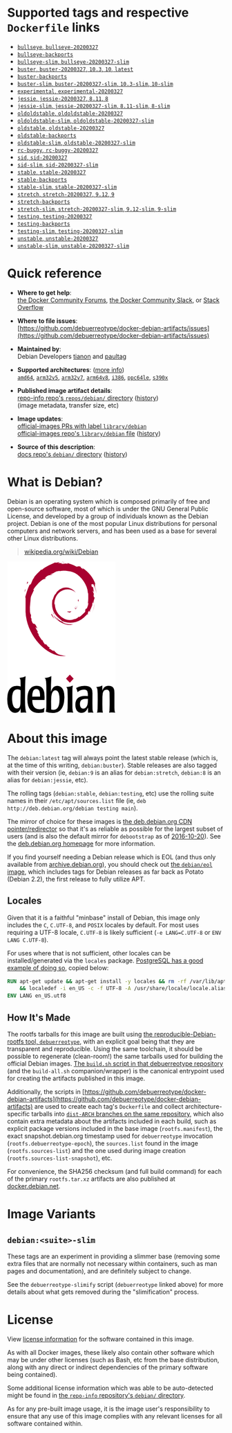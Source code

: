 <!--

********************************************************************************

WARNING:

    DO NOT EDIT "debian/README.md"

    IT IS AUTO-GENERATED

    (from the other files in "debian/" combined with a set of templates)

********************************************************************************

-->

# Supported tags and respective `Dockerfile` links

-	[`bullseye`, `bullseye-20200327`](https://github.com/debuerreotype/docker-debian-artifacts/blob/c7d149fa1214588199f3f0b8c30851b9cea47c6b/bullseye/Dockerfile)
-	[`bullseye-backports`](https://github.com/debuerreotype/docker-debian-artifacts/blob/c7d149fa1214588199f3f0b8c30851b9cea47c6b/bullseye/backports/Dockerfile)
-	[`bullseye-slim`, `bullseye-20200327-slim`](https://github.com/debuerreotype/docker-debian-artifacts/blob/c7d149fa1214588199f3f0b8c30851b9cea47c6b/bullseye/slim/Dockerfile)
-	[`buster`, `buster-20200327`, `10.3`, `10`, `latest`](https://github.com/debuerreotype/docker-debian-artifacts/blob/c7d149fa1214588199f3f0b8c30851b9cea47c6b/buster/Dockerfile)
-	[`buster-backports`](https://github.com/debuerreotype/docker-debian-artifacts/blob/c7d149fa1214588199f3f0b8c30851b9cea47c6b/buster/backports/Dockerfile)
-	[`buster-slim`, `buster-20200327-slim`, `10.3-slim`, `10-slim`](https://github.com/debuerreotype/docker-debian-artifacts/blob/c7d149fa1214588199f3f0b8c30851b9cea47c6b/buster/slim/Dockerfile)
-	[`experimental`, `experimental-20200327`](https://github.com/debuerreotype/docker-debian-artifacts/blob/c7d149fa1214588199f3f0b8c30851b9cea47c6b/experimental/Dockerfile)
-	[`jessie`, `jessie-20200327`, `8.11`, `8`](https://github.com/debuerreotype/docker-debian-artifacts/blob/c7d149fa1214588199f3f0b8c30851b9cea47c6b/jessie/Dockerfile)
-	[`jessie-slim`, `jessie-20200327-slim`, `8.11-slim`, `8-slim`](https://github.com/debuerreotype/docker-debian-artifacts/blob/c7d149fa1214588199f3f0b8c30851b9cea47c6b/jessie/slim/Dockerfile)
-	[`oldoldstable`, `oldoldstable-20200327`](https://github.com/debuerreotype/docker-debian-artifacts/blob/c7d149fa1214588199f3f0b8c30851b9cea47c6b/oldoldstable/Dockerfile)
-	[`oldoldstable-slim`, `oldoldstable-20200327-slim`](https://github.com/debuerreotype/docker-debian-artifacts/blob/c7d149fa1214588199f3f0b8c30851b9cea47c6b/oldoldstable/slim/Dockerfile)
-	[`oldstable`, `oldstable-20200327`](https://github.com/debuerreotype/docker-debian-artifacts/blob/c7d149fa1214588199f3f0b8c30851b9cea47c6b/oldstable/Dockerfile)
-	[`oldstable-backports`](https://github.com/debuerreotype/docker-debian-artifacts/blob/c7d149fa1214588199f3f0b8c30851b9cea47c6b/oldstable/backports/Dockerfile)
-	[`oldstable-slim`, `oldstable-20200327-slim`](https://github.com/debuerreotype/docker-debian-artifacts/blob/c7d149fa1214588199f3f0b8c30851b9cea47c6b/oldstable/slim/Dockerfile)
-	[`rc-buggy`, `rc-buggy-20200327`](https://github.com/debuerreotype/docker-debian-artifacts/blob/c7d149fa1214588199f3f0b8c30851b9cea47c6b/rc-buggy/Dockerfile)
-	[`sid`, `sid-20200327`](https://github.com/debuerreotype/docker-debian-artifacts/blob/c7d149fa1214588199f3f0b8c30851b9cea47c6b/sid/Dockerfile)
-	[`sid-slim`, `sid-20200327-slim`](https://github.com/debuerreotype/docker-debian-artifacts/blob/c7d149fa1214588199f3f0b8c30851b9cea47c6b/sid/slim/Dockerfile)
-	[`stable`, `stable-20200327`](https://github.com/debuerreotype/docker-debian-artifacts/blob/c7d149fa1214588199f3f0b8c30851b9cea47c6b/stable/Dockerfile)
-	[`stable-backports`](https://github.com/debuerreotype/docker-debian-artifacts/blob/c7d149fa1214588199f3f0b8c30851b9cea47c6b/stable/backports/Dockerfile)
-	[`stable-slim`, `stable-20200327-slim`](https://github.com/debuerreotype/docker-debian-artifacts/blob/c7d149fa1214588199f3f0b8c30851b9cea47c6b/stable/slim/Dockerfile)
-	[`stretch`, `stretch-20200327`, `9.12`, `9`](https://github.com/debuerreotype/docker-debian-artifacts/blob/c7d149fa1214588199f3f0b8c30851b9cea47c6b/stretch/Dockerfile)
-	[`stretch-backports`](https://github.com/debuerreotype/docker-debian-artifacts/blob/c7d149fa1214588199f3f0b8c30851b9cea47c6b/stretch/backports/Dockerfile)
-	[`stretch-slim`, `stretch-20200327-slim`, `9.12-slim`, `9-slim`](https://github.com/debuerreotype/docker-debian-artifacts/blob/c7d149fa1214588199f3f0b8c30851b9cea47c6b/stretch/slim/Dockerfile)
-	[`testing`, `testing-20200327`](https://github.com/debuerreotype/docker-debian-artifacts/blob/c7d149fa1214588199f3f0b8c30851b9cea47c6b/testing/Dockerfile)
-	[`testing-backports`](https://github.com/debuerreotype/docker-debian-artifacts/blob/c7d149fa1214588199f3f0b8c30851b9cea47c6b/testing/backports/Dockerfile)
-	[`testing-slim`, `testing-20200327-slim`](https://github.com/debuerreotype/docker-debian-artifacts/blob/c7d149fa1214588199f3f0b8c30851b9cea47c6b/testing/slim/Dockerfile)
-	[`unstable`, `unstable-20200327`](https://github.com/debuerreotype/docker-debian-artifacts/blob/c7d149fa1214588199f3f0b8c30851b9cea47c6b/unstable/Dockerfile)
-	[`unstable-slim`, `unstable-20200327-slim`](https://github.com/debuerreotype/docker-debian-artifacts/blob/c7d149fa1214588199f3f0b8c30851b9cea47c6b/unstable/slim/Dockerfile)

# Quick reference

-	**Where to get help**:  
	[the Docker Community Forums](https://forums.docker.com/), [the Docker Community Slack](http://dockr.ly/slack), or [Stack Overflow](https://stackoverflow.com/search?tab=newest&q=docker)

-	**Where to file issues**:  
	[https://github.com/debuerreotype/docker-debian-artifacts/issues](https://github.com/debuerreotype/docker-debian-artifacts/issues)

-	**Maintained by**:  
	Debian Developers [tianon](https://qa.debian.org/developer.php?login=tianon) and [paultag](https://qa.debian.org/developer.php?login=paultag)

-	**Supported architectures**: ([more info](https://github.com/docker-library/official-images#architectures-other-than-amd64))  
	[`amd64`](https://hub.docker.com/r/amd64/debian/), [`arm32v5`](https://hub.docker.com/r/arm32v5/debian/), [`arm32v7`](https://hub.docker.com/r/arm32v7/debian/), [`arm64v8`](https://hub.docker.com/r/arm64v8/debian/), [`i386`](https://hub.docker.com/r/i386/debian/), [`ppc64le`](https://hub.docker.com/r/ppc64le/debian/), [`s390x`](https://hub.docker.com/r/s390x/debian/)

-	**Published image artifact details**:  
	[repo-info repo's `repos/debian/` directory](https://github.com/docker-library/repo-info/blob/master/repos/debian) ([history](https://github.com/docker-library/repo-info/commits/master/repos/debian))  
	(image metadata, transfer size, etc)

-	**Image updates**:  
	[official-images PRs with label `library/debian`](https://github.com/docker-library/official-images/pulls?q=label%3Alibrary%2Fdebian)  
	[official-images repo's `library/debian` file](https://github.com/docker-library/official-images/blob/master/library/debian) ([history](https://github.com/docker-library/official-images/commits/master/library/debian))

-	**Source of this description**:  
	[docs repo's `debian/` directory](https://github.com/docker-library/docs/tree/master/debian) ([history](https://github.com/docker-library/docs/commits/master/debian))

# What is Debian?

Debian is an operating system which is composed primarily of free and open-source software, most of which is under the GNU General Public License, and developed by a group of individuals known as the Debian project. Debian is one of the most popular Linux distributions for personal computers and network servers, and has been used as a base for several other Linux distributions.

> [wikipedia.org/wiki/Debian](https://en.wikipedia.org/wiki/Debian)

![logo](https://raw.githubusercontent.com/docker-library/docs/b449be7df57e9ed9086bb5821bfb5d6cdc5d67a4/debian/logo.png)

# About this image

The `debian:latest` tag will always point the latest stable release (which is, at the time of this writing, `debian:buster`). Stable releases are also tagged with their version (ie, `debian:9` is an alias for `debian:stretch`, `debian:8` is an alias for `debian:jessie`, etc).

The rolling tags (`debian:stable`, `debian:testing`, etc) use the rolling suite names in their `/etc/apt/sources.list` file (ie, `deb http://deb.debian.org/debian testing main`).

The mirror of choice for these images is [the deb.debian.org CDN pointer/redirector](https://deb.debian.org) so that it's as reliable as possible for the largest subset of users (and is also the default mirror for `debootstrap` as of [2016-10-20](https://anonscm.debian.org/cgit/d-i/debootstrap.git/commit/?id=9e8bc60ad1ccf3a25ce7890526b70059f3e770de)). See the [deb.debian.org homepage](https://deb.debian.org) for more information.

If you find yourself needing a Debian release which is EOL (and thus only available from [archive.debian.org](http://archive.debian.org)), you should check out [the `debian/eol` image](https://hub.docker.com/r/debian/eol/), which includes tags for Debian releases as far back as Potato (Debian 2.2), the first release to fully utilize APT.

## Locales

Given that it is a faithful "minbase" install of Debian, this image only includes the `C`, `C.UTF-8`, and `POSIX` locales by default. For most uses requiring a UTF-8 locale, `C.UTF-8` is likely sufficient (`-e LANG=C.UTF-8` or `ENV LANG C.UTF-8`).

For uses where that is not sufficient, other locales can be installed/generated via the `locales` package. [PostgreSQL has a good example of doing so](https://github.com/docker-library/postgres/blob/69bc540ecfffecce72d49fa7e4a46680350037f9/9.6/Dockerfile#L21-L24), copied below:

```dockerfile
RUN apt-get update && apt-get install -y locales && rm -rf /var/lib/apt/lists/* \
	&& localedef -i en_US -c -f UTF-8 -A /usr/share/locale/locale.alias en_US.UTF-8
ENV LANG en_US.utf8
```

## How It's Made

The rootfs tarballs for this image are built using [the reproducible-Debian-rootfs tool, `debuerreotype`](https://github.com/debuerreotype/debuerreotype), with an explicit goal being that they are transparent and reproducible. Using the same toolchain, it should be possible to regenerate (clean-room!) the same tarballs used for building the official Debian images. [The `build.sh` script in that debuerreotype repository](https://github.com/debuerreotype/debuerreotype/blob/master/build.sh) (and the `build-all.sh` companion/wrapper) is the canonical entrypoint used for creating the artifacts published in this image.

Additionally, the scripts in [https://github.com/debuerreotype/docker-debian-artifacts](https://github.com/debuerreotype/docker-debian-artifacts) are used to create each tag's `Dockerfile` and collect architecture-specific tarballs into [`dist-ARCH` branches on the same repository](https://github.com/debuerreotype/docker-debian-artifacts/branches), which also contain extra metadata about the artifacts included in each build, such as explicit package versions included in the base image (`rootfs.manifest`), the exact snapshot.debian.org timestamp used for `debuerreotype` invocation (`rootfs.debuerreotype-epoch`), the `sources.list` found in the image (`rootfs.sources-list`) and the one used during image creation (`rootfs.sources-list-snapshot`), etc.

For convenience, the SHA256 checksum (and full build command) for each of the primary `rootfs.tar.xz` artifacts are also published at [docker.debian.net](https://docker.debian.net/).

# Image Variants

## `debian:<suite>-slim`

These tags are an experiment in providing a slimmer base (removing some extra files that are normally not necessary within containers, such as man pages and documentation), and are definitely subject to change.

See the `debuerreotype-slimify` script (`debuerreotype` linked above) for more details about what gets removed during the "slimification" process.

# License

View [license information](https://www.debian.org/social_contract#guidelines) for the software contained in this image.

As with all Docker images, these likely also contain other software which may be under other licenses (such as Bash, etc from the base distribution, along with any direct or indirect dependencies of the primary software being contained).

Some additional license information which was able to be auto-detected might be found in [the `repo-info` repository's `debian/` directory](https://github.com/docker-library/repo-info/tree/master/repos/debian).

As for any pre-built image usage, it is the image user's responsibility to ensure that any use of this image complies with any relevant licenses for all software contained within.

